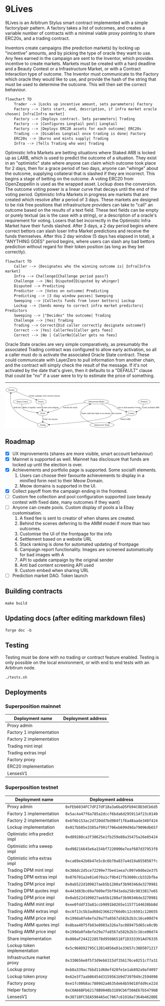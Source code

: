 
# 9Lives

9Lives is an Arbitrum Stylus smart contract implemented with a simple factory/pair
pattern. A factory takes a list of outcomes, and creates a variable number of contracts
with a minimal viable proxy pointing to share ERC20s, and a trading contract.

Inventors create campaigns (the prediction markets) by locking up "incentive" amounts, and
by picking the type of oracle they want to use. Any fees earned in the campaign are sent
to the Inventor, which provides incentive to create markets. Markets must be created with
a hard deadline and a Beauty Contest or a Infrastructure Market, or with a Contract
Interaction type of outcome. The Inventor must communicate to the Factory which oracle
they would like to use, and provide the hash of the string that must be used to determine
the outcome. This will then set the correct behaviour.

```mermaid
flowchart TD
    Trader --> |Locks up incentive amount, sets parameters| Factory
    Factory --> |Sets start, end, description, if infra market oracle chosen| Infra[Infra market]
    Factory --> |Deploys contract. Sets parameters| Trading
    Factory --> |Configures Longtail pool| Longtail
    Factory --> |Deploys ERC20 assets for each outcome| ERC20s
    Trading --> |Disables Longtail once trading is done| Factory
    ERC20s --> |Burns and mints supply| Trading
    Infra --> |Tells Trading who won| Trading
```

Optimistic Infra Markets are betting situations where Staked ARB is locked up as LARB,
which is used to predict the outcome of a situation. They exist in an "optimistic" state
where anyone can claim which outcome took place for 2 days, then for a grace period of two
days, anyone can "whinge" about the outcome, supplying collateral that is slashed if they
are incorrect. This begins a stage of betting on the outcome. A voting ERC20 from
OpenZeppellin is used as the wrapped asset. Lockup does the conversion. The outcome voting
power is a linear curve that decays until the end of the voting period. Optimistic Infra
Markets in progress are markets that are created which resolve after a period of 3 days.
These markets are designed to be risk free positions that infrastructure providers can
take to "call" an outcome based on the results of a text field. These text fields can be
empty or purely textual (as is the case with a string), or a description of a oracle's
requirement for voting. Losers that bet incorrectly in the Optimistic Infra Market have
their funds slashed. After 3 days, a 2 day period begins where correct bettors can slash
loser Infra Market predictions and receive the funds themselves. After this 2 day window
(5 days has elapsed in total), a "ANYTHING GOES" period begins, where users can slash any
bad bettors prediction without regard for their token position (as long as they bet
correctly).

```mermaid
flowchart TD
    Caller --> |Designates who the winning outcome is| Infra[Infra market]
    Infra --> Challenge{Challenge period pass?}
    Challenge --> |No| Disputed[Disputed by whinger]
    Disputed --> Predicting
    Predictor --> |Votes on outcome| Predicting
    Predicting --> |3 day window passes| Sweeping
    Sweeping --> |Collects funds from loser bettors| Lockup
    Lockup --> |Sends money to correct infra market predictors| Predictors
    Sweeping --> |"Decides" the outcome| Trading
    Challenge --> |Yes| Trading
    Trading --> Correct{Did caller correctly designate outcome?}
    Correct --> |Yes| CallerYes[Caller gets fees]
    Correct --> |No | CallerNo[Caller gets no fees]
```

Oracle State oracles are very simple comparatively, as presumably the associated Trading
contract was configured to allow early activation, so all a caller must do is activate the
associated Oracle State contract. These could communicate with LayerZero to pull
information from another chain, and the contract will simply check the result of the
message. If it's not activated by the date that's given, then it defaults to a "DEFAULT"
clause that could be "no" if a user were to try to estimate the price of something.

---

![Diagram of the system](diagram.svg)

## Roadmap

- [X] UX improvements (shares are more visible, smart account behaviour)
- [X] Mainnet is supported as well. Mainnet has disclosure that funds are locked up until the election is over.
- [X] Achievements and portfolio page is supported. Some socialfi elements.
    1. Users can choose their favourite achievements to display in a minified form next to their Meow Domain.
    2. Meow domains is supported in the UI.
- [X] Collect payoff from the campaign ending in the frontend.
- [ ] Custom fee collection and pool configuration supported (use beauty contest with fixed date, many outcomes if they want)
- [ ] Anyone can create pools. Custom display of pools a la Ebay customisation.
    1. A fixed fee is sent to creator of when shares are created.
    2. Behind the scenes deferring to the AMM model if more than two outcomes.
    3. Customise the UI of the frontpage for the info
    4. Settlement based on a website URL
    5. Stack ranking is done for automated updating of frontpage
    6. Campaign report functionality. Images are screened automatically for bad images with A
    7. API to update campaign by the original sender
    8. Anti bad content screening API used
    9. Custom embed when sharing URL
- [ ] Prediction market DAO. Token launch

## Building contracts

	make build

## Updating docs (after editing markdown files)

	forge doc -b

## Testing

Testing must be done with no trading or contract feature enabled. Testing is only possible
on the local environment, or with end to end tests with an Arbitrum node.

	./tests.sh

## Deployments

### Superposition mainnet

|      Deployment name     |              Deployment address            |
|--------------------------|--------------------------------------------|
| Proxy admin              |  |
| Factory 1 implementation |  |
| Factory 2 implementation |  |
| Trading mint impl        |  |
| Trading extras impl      |  |
| Factory proxy            |  |
| ERC20 implementation     |  |
| LensesV1                 |  |

### Superposition testnet

|        Deployment name        |              Deployment address            |
|-------------------------------|--------------------------------------------|
| Proxy admin                   | `0xFEb6034FC7dF27dF18a3a6baD5Fb94C0D3dCb6d5` |
| Factory 1 implementation      | `0x5ac4a47f6a785a2dccf6bda6d2959114f23c0149` |
| Factory 2 implementation      | `0x6f6b153ac2d720dd7bd984f1f6a48aade348f424` |
| Lockup implementation         | `0x017bb05e3385af991f706eb699d9da79096db657` |
| Optimistic infra predict impl | `0xd89288ca3f38625e1fb259e88a35475a26e05424` |
| Optimistic infra sweep impl   | `0xd98216645e6a154bf7220906e7eaf607d37953f8` |
| Optimistic infra extras impl  | `0xca69e42b6b47e5c8c6b70a837a4d19a8558587fc` |
| Trading DPM mint impl         | `0x386dc2d5ce72299e77be41eea7c097e0d6e2e375` |
| Trading DPM extras impl       | `0x876701a2e81e670a1cf9b417fb3600ccb332bfba` |
| Trading DPM price impl        | `0x0ab522d109827aeb5b1280af3b90346de3270981` |
| Trading DPM quotes impl       | `0x443d83bc69af609ef5bf043ada258c9833817e65` |
| Trading DPM price impl        | `0x0ab522d109827aeb5b1280af3b90346de3270981` |
| Trading AMM mint impl         | `0xee0fddf33a81ccb9891b0265e11577144638bb8d` |
| Trading AMM extras impl       | `0xc6f13c5b3ad68d236622f66d0c12c6501c128655` |
| Trading AMM price impl        | `0x199da8fe8efe29a7fa8567a582b2b3c16ce00d74` |
| Trading AMM quotes impl       | `0x8baa4075fb83e8903a326a7ac089475d65ce0c9b` |
| Trading AMM price impl        | `0x199da8fe8efe29a7fa8567a582b2b3c16ce00d74` |
| Share implementation          | `0x886aF2442228578d95086518f1D333391Ad76335` |
| Lockup token implementation   | `0x5c968D92795C12B14856eD1e33657c38D5071217` |
| Infrastructure market proxy   | `0x330656e0f5f3d9eb6315df356176ce0251cf7a31` |
| Lockup proxy                  | `0xb8a339ac7bbd11d68ef420fe1e1ab892a9af4097` |
| Lockup token proxy            | `0x62e3f7aab06454d3159561b9d7397049c2594098` |
| Factory proxy                 | `0xe1fc0068ac7809d2a4635de64b59d18fdd9ce22d` |
| Helper factory                | `0xC0A66BFb62178B9048b3189Cb6f50AE67b5479bB` |
| LensesV1                      | `0x38710FC5EA5984A5eC7867c61910a7364b4620DE` |
